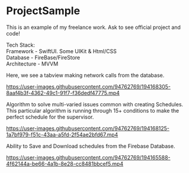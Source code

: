 # ProjectSample
This is an example of my freelance work. Ask to see official project and code!

Tech Stack: <br>
Framework - SwiftUI. Some UIKit & Html/CSS <br>
Database - FireBase/FireStore <br>
Architecture - MVVM



Here, we see a tabview making network calls from the database.

https://user-images.githubusercontent.com/94762769/194168305-8aaf4b3f-4362-49c1-91f7-f36dedf47775.mp4



Algorithm to solve multi-varied issues common with creating Schedules.
This particular algorithm is running through 15+ conditions to make the perfect schedule for the supervisor.

https://user-images.githubusercontent.com/94762769/194168125-1a7bf979-f51c-43aa-a5fd-2f54ae2bfd67.mp4



Ability to Save and Download schedules from the Firebase Database.

https://user-images.githubusercontent.com/94762769/194165588-4f62144a-be66-4a1b-8e28-cc8481bbcef5.mp4

